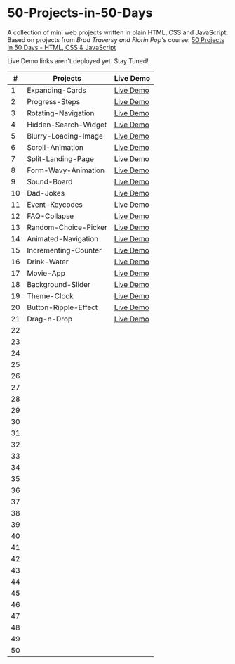 # 50-Projects-in-50-Days
A collection of mini web projects written in plain HTML, CSS and JavaScript.
Based on projects from _Brad Traversy and Florin Pop's_ course: [50 Projects In 50 Days - HTML, CSS & JavaScript](https://www.udemy.com/course/50-projects-50-days/)

Live Demo links aren't deployed yet. Stay Tuned!  

| # | Projects | Live Demo |
|----------|----------|----------|
| 1 | Expanding-Cards | [Live Demo](https://hashuudev-expanding-cards.netlify.app/) |
| 2 | Progress-Steps | [Live Demo](https://hashuudev-progress-steps.netlify.app/) |
| 3 | Rotating-Navigation | [Live Demo](https://hashuudev-rotating-navigation.netlify.app/) |
| 4 | Hidden-Search-Widget | [Live Demo](https://hashuudev-hidden-search-widget.netlify.app/) |
| 5 | Blurry-Loading-Image | [Live Demo]() |
| 6 | Scroll-Animation | [Live Demo]() |
| 7 | Split-Landing-Page | [Live Demo]() |
| 8 | Form-Wavy-Animation | [Live Demo]() |
| 9 | Sound-Board | [Live Demo]() |
| 10 | Dad-Jokes | [Live Demo]() |
| 11 | Event-Keycodes | [Live Demo]() |
| 12 | FAQ-Collapse | [Live Demo]() |
| 13 | Random-Choice-Picker | [Live Demo]() |
| 14 | Animated-Navigation | [Live Demo]() |
| 15 | Incrementing-Counter | [Live Demo]() |
| 16 | Drink-Water | [Live Demo]() |
| 17 | Movie-App | [Live Demo]() |
| 18 | Background-Slider | [Live Demo]() |
| 19 | Theme-Clock | [Live Demo]() |
| 20 | Button-Ripple-Effect | [Live Demo]() |
| 21 | Drag-n-Drop | [Live Demo]() |
| 22 |  |  |
| 23 |  |  |
| 24 |  |  |
| 25 |  |  |
| 26 |  |  |
| 27 |  |  |
| 28 |  |  |
| 29 |  |  |
| 30 |  |  |
| 31 |  |  |
| 32 |  |  |
| 33 |  |  |
| 34 |  |  |
| 35 |  |  |
| 36 |  |  |
| 37 |  |  |
| 38 |  |  |
| 39 |  |  |
| 40 |  |  |
| 41 |  |  |
| 42 |  |  |
| 43 |  |  |
| 44 |  |  |
| 45 |  |  |
| 46 |  |  |
| 47 |  |  |
| 48 |  |  |
| 49 |  |  |
| 50 |  |  |
